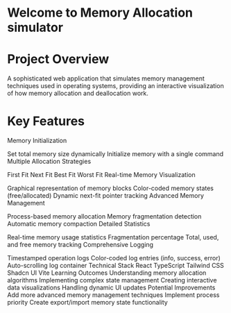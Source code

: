 # Welcome to Memory Allocation simulator


# Project Overview

A sophisticated web application that simulates memory management techniques used in operating systems, providing an interactive visualization of how memory allocation and deallocation work.

# Key Features
Memory Initialization

Set total memory size dynamically
Initialize memory with a single command
Multiple Allocation Strategies

First Fit
Next Fit
Best Fit
Worst Fit
Real-time Memory Visualization

Graphical representation of memory blocks
Color-coded memory states (free/allocated)
Dynamic next-fit pointer tracking
Advanced Memory Management

Process-based memory allocation
Memory fragmentation detection
Automatic memory compaction
Detailed Statistics

Real-time memory usage statistics
Fragmentation percentage
Total, used, and free memory tracking
Comprehensive Logging

Timestamped operation logs
Color-coded log entries (info, success, error)
Auto-scrolling log container
Technical Stack
React
TypeScript
Tailwind CSS
Shadcn UI
Vite
Learning Outcomes
Understanding memory allocation algorithms
Implementing complex state management
Creating interactive data visualizations
Handling dynamic UI updates
Potential Improvements
Add more advanced memory management techniques
Implement process priority
Create export/import memory state functionality
